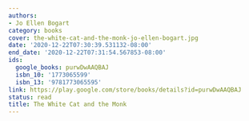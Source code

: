 ```yaml
---
authors:
- Jo Ellen Bogart
category: books
cover: the-white-cat-and-the-monk-jo-ellen-bogart.jpg
date: '2020-12-22T07:30:39.531132-08:00'
end_date: '2020-12-22T07:31:54.567853-08:00'
ids:
  google_books: purwDwAAQBAJ
  isbn_10: '1773065599'
  isbn_13: '9781773065595'
link: https://play.google.com/store/books/details?id=purwDwAAQBAJ
status: read
title: The White Cat and the Monk
---
```

